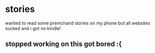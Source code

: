 # stories
wanted to read some premchand stories on my phone but all websites sucked and i got no kindle! 

## stopped working on this got bored :{

